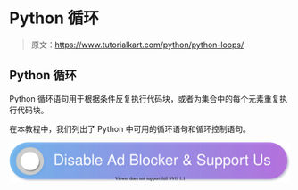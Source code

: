 # Python 循环

> 原文：<https://www.tutorialkart.com/python/python-loops/>

## Python 循环

Python 循环语句用于根据条件反复执行代码块，或者为集合中的每个元素重复执行代码块。

在本教程中，我们列出了 Python 中可用的循环语句和循环控制语句。

[![](img/925da31b32d6bc3827932f6c8afb11bb.png)](https://www.tutorialkart.com/)